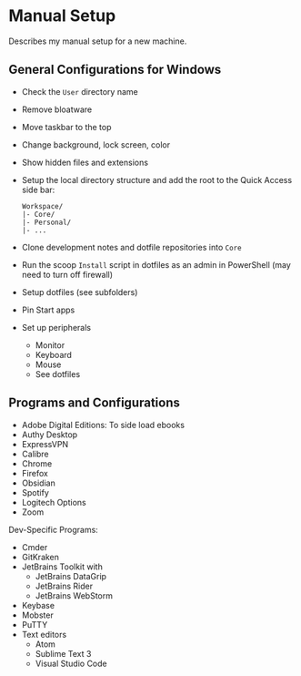 <!--lint disable list-item-indent-->

# Manual Setup

Describes my manual setup for a new machine.

## General Configurations for Windows

- Check the `User` directory name
- Remove bloatware
- Move taskbar to the top
- Change background, lock screen, color
- Show hidden files and extensions
- Setup the local directory structure and add the root to the Quick Access side bar:

    ```text
    Workspace/
    |- Core/
    |- Personal/
    |- ...
    ```

- Clone development notes and dotfile repositories into `Core`
- Run the scoop `Install` script in dotfiles as an admin in PowerShell (may need to turn off firewall)
- Setup dotfiles (see subfolders)
- Pin Start apps
- Set up peripherals
    - Monitor
    - Keyboard
    - Mouse
    - See dotfiles

## Programs and Configurations

- Adobe Digital Editions: To side load ebooks
- Authy Desktop
- ExpressVPN
- Calibre
- Chrome
- Firefox
- Obsidian
- Spotify
- Logitech Options
- Zoom

Dev-Specific Programs:

- Cmder
- GitKraken
- JetBrains Toolkit with
  - JetBrains DataGrip
  - JetBrains Rider
  - JetBrains WebStorm
- Keybase
- Mobster
- PuTTY
- Text editors
  - Atom
  - Sublime Text 3
  - Visual Studio Code

